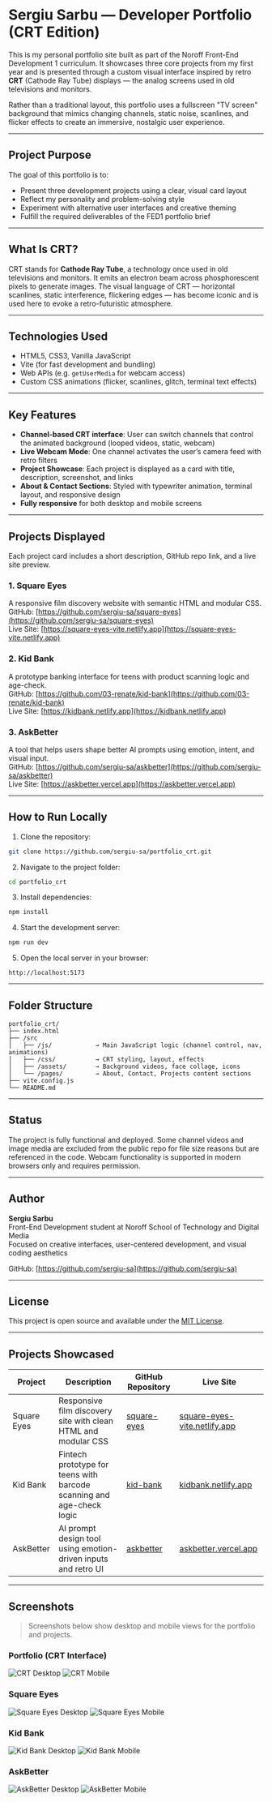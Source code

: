 # Sergiu Sarbu — Developer Portfolio (CRT Edition)

This is my personal portfolio site built as part of the Noroff Front-End Development 1 curriculum. It showcases three core projects from my first year and is presented through a custom visual interface inspired by retro **CRT** (Cathode Ray Tube) displays — the analog screens used in old televisions and monitors.

Rather than a traditional layout, this portfolio uses a fullscreen "TV screen" background that mimics changing channels, static noise, scanlines, and flicker effects to create an immersive, nostalgic user experience.

---

## Project Purpose

The goal of this portfolio is to:
- Present three development projects using a clear, visual card layout
- Reflect my personality and problem-solving style
- Experiment with alternative user interfaces and creative theming
- Fulfill the required deliverables of the FED1 portfolio brief

---

## What Is CRT?

CRT stands for **Cathode Ray Tube**, a technology once used in old televisions and monitors. It emits an electron beam across phosphorescent pixels to generate images. The visual language of CRT — horizontal scanlines, static interference, flickering edges — has become iconic and is used here to evoke a retro-futuristic atmosphere.

---

## Technologies Used

- HTML5, CSS3, Vanilla JavaScript
- Vite (for fast development and bundling)
- Web APIs (e.g. `getUserMedia` for webcam access)
- Custom CSS animations (flicker, scanlines, glitch, terminal text effects)

---

## Key Features

- **Channel-based CRT interface**: User can switch channels that control the animated background (looped videos, static, webcam)
- **Live Webcam Mode**: One channel activates the user’s camera feed with retro filters
- **Project Showcase**: Each project is displayed as a card with title, description, screenshot, and links
- **About & Contact Sections**: Styled with typewriter animation, terminal layout, and responsive design
- **Fully responsive** for both desktop and mobile screens

---

## Projects Displayed

Each project card includes a short description, GitHub repo link, and a live site preview.

### 1. Square Eyes  
A responsive film discovery website with semantic HTML and modular CSS.  
GitHub: [https://github.com/sergiu-sa/square-eyes](https://github.com/sergiu-sa/square-eyes)  
Live Site: [https://square-eyes-vite.netlify.app](https://square-eyes-vite.netlify.app)

### 2. Kid Bank  
A prototype banking interface for teens with product scanning logic and age-check.  
GitHub: [https://github.com/03-renate/kid-bank](https://github.com/03-renate/kid-bank)  
Live Site: [https://kidbank.netlify.app](https://kidbank.netlify.app)

### 3. AskBetter  
A tool that helps users shape better AI prompts using emotion, intent, and visual input.  
GitHub: [https://github.com/sergiu-sa/askbetter](https://github.com/sergiu-sa/askbetter)  
Live Site: [https://askbetter.vercel.app](https://askbetter.vercel.app)

---

## How to Run Locally

1. Clone the repository:
```bash
git clone https://github.com/sergiu-sa/portfolio_crt.git
```

2. Navigate to the project folder:
```bash
cd portfolio_crt
```

3. Install dependencies:
```bash
npm install
```

4. Start the development server:
```bash
npm run dev
```

5. Open the local server in your browser:
```
http://localhost:5173
```

---

## Folder Structure

```
portfolio_crt/
├── index.html
├── /src
│   ├── /js/            → Main JavaScript logic (channel control, nav, animations)
│   ├── /css/           → CRT styling, layout, effects
│   ├── /assets/        → Background videos, face collage, icons
│   └── /pages/         → About, Contact, Projects content sections
├── vite.config.js
└── README.md
```

---

## Status

The project is fully functional and deployed. Some channel videos and image media are excluded from the public repo for file size reasons but are referenced in the code. Webcam functionality is supported in modern browsers only and requires permission.

---

## Author

**Sergiu Sarbu**  
Front-End Development student at Noroff School of Technology and Digital Media  
Focused on creative interfaces, user-centered development, and visual coding aesthetics

GitHub: [https://github.com/sergiu-sa](https://github.com/sergiu-sa)

---

## License

This project is open source and available under the [MIT License](LICENSE).


---

## Projects Showcased

| Project       | Description                                                                 | GitHub Repository                                              | Live Site                                        |
|---------------|-----------------------------------------------------------------------------|----------------------------------------------------------------|--------------------------------------------------|
| Square Eyes   | Responsive film discovery site with clean HTML and modular CSS              | [square-eyes](https://github.com/sergiu-sa/square-eyes)        | [square-eyes-vite.netlify.app](https://square-eyes-vite.netlify.app) |
| Kid Bank      | Fintech prototype for teens with barcode scanning and age-check logic       | [kid-bank](https://github.com/03-renate/kid-bank)              | [kidbank.netlify.app](https://kidbank.netlify.app) |
| AskBetter     | AI prompt design tool using emotion-driven inputs and retro UI              | [askbetter](https://github.com/sergiu-sa/askbetter)            | [askbetter.vercel.app](https://askbetter.vercel.app) |

---

## Screenshots

> Screenshots below show desktop and mobile views for the portfolio and projects.

### Portfolio (CRT Interface)
![CRT Desktop](./screenshots/portfolio-desktop.jpg)
![CRT Mobile](./screenshots/portfolio-mobile.jpg)

### Square Eyes
![Square Eyes Desktop](src/assets/projects/square_eyes/new_home01.png)
![Square Eyes Mobile](./screenshots/square-eyes-mobile.jpg)

### Kid Bank
![Kid Bank Desktop](src/assets/projects/kid_bank/kid_bank01.png)
![Kid Bank Mobile](./screenshots/kid-bank-mobile.jpg)

### AskBetter
![AskBetter Desktop](./screenshots/askbetter-desktop.jpg)
![AskBetter Mobile](./screenshots/askbetter-mobile.jpg)
